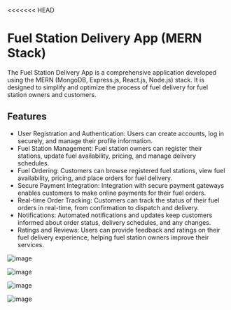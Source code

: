 <<<<<<< HEAD
# Fuel Station Delivery App (MERN Stack)
The Fuel Station Delivery App is a comprehensive application developed using the MERN (MongoDB, Express.js, React.js, Node.js) stack. It is designed to simplify and optimize the process of fuel delivery for fuel station owners and customers.

## Features
- User Registration and Authentication: Users can create accounts, log in securely, and manage their profile information.
- Fuel Station Management: Fuel station owners can register their stations, update fuel availability, pricing, and manage delivery schedules.
- Fuel Ordering: Customers can browse registered fuel stations, view fuel availability, pricing, and place orders for fuel delivery.
- Secure Payment Integration: Integration with secure payment gateways enables customers to make online payments for their fuel orders.
- Real-time Order Tracking: Customers can track the status of their fuel orders in real-time, from confirmation to dispatch and delivery.
- Notifications: Automated notifications and updates keep customers informed about order status, delivery schedules, and any changes.
- Ratings and Reviews: Users can provide feedback and ratings on their fuel delivery experience, helping fuel station owners improve their services.






 ![image](https://github.com/user-attachments/assets/fd9210bd-5219-48b4-bd1f-4805168008bd)

 ![image](https://github.com/user-attachments/assets/7b84e3a2-1d5a-41a1-aa37-f8e77e06f9e6)

 ![image](https://github.com/user-attachments/assets/4a4f490d-4df1-45ad-a31d-49881fecd67d)

![image](https://github.com/user-attachments/assets/8c23978a-7402-4070-a455-fdd11f5dc161)



